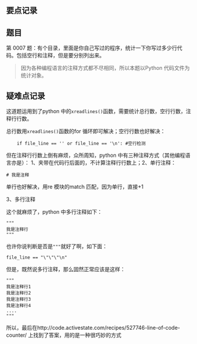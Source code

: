 ## 要点记录

## 题目

第 0007 题：有个目录，里面是你自己写过的程序，统计一下你写过多少行代码。包括空行和注释，但是要分别列出来。

> 因为各种编程语言的注释方式都不尽相同，所以本题以Python 代码文件为统计对象。

## 疑难点记录

这道题运用到了python 中的`xreadlines()`函数，需要统计总行数，空行行数，注释行行数。

总行数用`xreadlines()`函数的for 循环即可解决；空行行数也好解决：

        if file_line == '' or file_line == '\n': #空行检测

但在注释行行数上倒有麻烦，众所周知，python 中有三种注释方式（其他编程语言亦是）：
1、夹带在代码行后面的，不计算注释行行数上；2、单行注释：

	# 我是注释

单行也好解决，用re 模块的match 匹配，因为单行，直接+1

3、多行注释

这个就麻烦了，python 中多行注释如下：

	"""
	我是注释行
	"""
也许你说判断是否是`"""`就好了啊，如下面：

	file_line == "\"\"\"\n"

但是，既然说多行注释，那么固然正常应该是这样：

	"""
	我是注释行1
	我是注释行2
	我是注释行3
	我是注释行4
	....
	"""

所以，最后在http://code.activestate.com/recipes/527746-line-of-code-counter/ 上找到了答案，用的是一种很巧妙的方式

